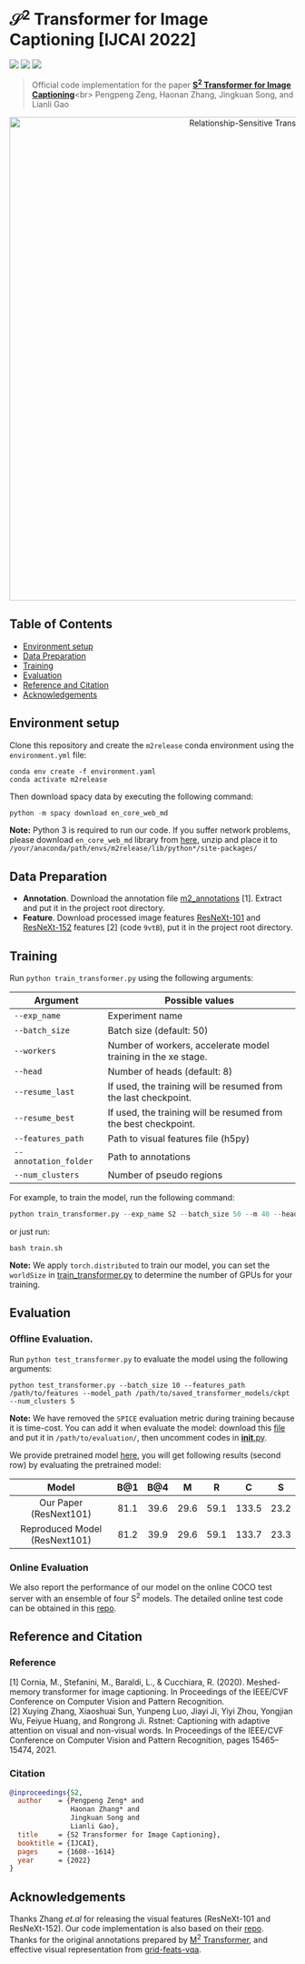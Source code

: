 # $\mathcal{S}^2$ Transformer for Image Captioning [IJCAI 2022]

[![](https://img.shields.io/badge/python-3.7.11-orange.svg)](https://www.python.org/)
[![](https://img.shields.io/apm/l/vim-mode.svg)](https://github.com/zchoi/S2-Transformer/blob/main/LICENSE)
[![](https://img.shields.io/badge/Pytorch-1.7.1-red.svg)](https://pytorch.org/)

> Official code implementation for the paper [**S<sup>2</sup> Transformer for Image Captioning**]([https://arxiv.org/abs/2303.13283](https://www.ijcai.org/proceedings/2022/0224.pdf))<br>
> Pengpeng Zeng, Haonan Zhang, Jingkuan Song, and Lianli Gao

<p align="center">
  <img src="framework.png" alt="Relationship-Sensitive Transformer" width="850"/>
</p>

## Table of Contents
- [Environment setup](#environment-setup)
- [Data Preparation](#data-preparation)
- [Training](#training)
- [Evaluation](#evaluation)
- [Reference and Citation](#reference-and-citation)
- [Acknowledgements](#acknowledgements)

## Environment setup

Clone this repository and create the `m2release` conda environment using the `environment.yml` file:
```
conda env create -f environment.yaml
conda activate m2release
```

Then download spacy data by executing the following command:
```python
python -m spacy download en_core_web_md
```

**Note:** Python 3 is required to run our code. If you suffer network problems, please download ```en_core_web_md``` library from [here](https://drive.google.com/file/d/1jf6ecYDzIomaGt3HgOqO_7rEL6oiTjgN/view?usp=sharing), unzip and place it to ```/your/anaconda/path/envs/m2release/lib/python*/site-packages/```


## Data Preparation

* **Annotation**. Download the annotation file [m2_annotations](https://drive.google.com/file/d/12EdMHuwLjHZPAMRJNrt3xSE2AMf7Tz8y/view?usp=sharing) [1]. Extract and put it in the project root directory.
* **Feature**. Download processed image features [ResNeXt-101](https://pan.baidu.com/s/1avz9zaQ7c36XfVFK3ZZZ5w) and [ResNeXt-152](https://pan.baidu.com/s/1avz9zaQ7c36XfVFK3ZZZ5w) features [2] (code `9vtB`), put it in the project root directory.
<!-- * **Evaluation**. Download the evaluation tools [here](https://pan.baidu.com/s/1xVZO7t8k4H_l3aEyuA-KXQ). Acess code: jcj6. Extarct and put it in the project root directory. -->

## Training
Run `python train_transformer.py` using the following arguments:

| Argument | Possible values |
|------|------|
| `--exp_name` | Experiment name|
| `--batch_size` | Batch size (default: 50) |
| `--workers` | Number of workers, accelerate model training in the xe stage.|
| `--head` | Number of heads (default: 8) |
| `--resume_last` | If used, the training will be resumed from the last checkpoint. |
| `--resume_best` | If used, the training will be resumed from the best checkpoint. |
| `--features_path` | Path to visual features file (h5py)|
| `--annotation_folder` | Path to annotations |
| `--num_clusters` | Number of pseudo regions |

For example, to train the model, run the following command:
```python
python train_transformer.py --exp_name S2 --batch_size 50 --m 40 --head 8 --features_path /path/to/features --num_clusters 5
```
or just run:
```
bash train.sh
```
**Note:** We apply `torch.distributed` to train our model, you can set the `worldSize` in [train_transformer.py]() to determine the number of GPUs for your training.

## Evaluation
### Offline Evaluation.
Run `python test_transformer.py` to evaluate the model using the following arguments:
```
python test_transformer.py --batch_size 10 --features_path /path/to/features --model_path /path/to/saved_transformer_models/ckpt --num_clusters 5
```
  
**Note:** We have removed the ```SPICE``` evaluation metric during training because it is time-cost. You can add it when evaluate the model: download this [file](https://drive.google.com/file/d/1vEVsbEFjDstmSvoWhu4UdKaJjX1jJXpR/view?usp=sharing) and put it in ```/path/to/evaluation/```, then uncomment codes in [__init__.py](https://github.com/zchoi/S2-Transformer/blob/master/evaluation/__init__.py).

We provide pretrained model [here](https://drive.google.com/file/d/1Y133r4Wd9ediS1Jqlwc1qtL15vCK_Mik/view?usp=sharing), you will get following results (second row) by evaluating the pretrained model:

| Model 	| B@1 	| B@4 	|        M   	| R 	| C 	| S |
|:---------:	|:-------:	|:-:	|:---------------:	|:--------------------------:	|:-------:	| :-------:|
| Our Paper (ResNext101) 	|     81.1   	| 39.6 	|               29.6 	|              59.1             	|    133.5   	|  23.2|
|   Reproduced Model (ResNext101) 	|   81.2   	| 39.9 	| 29.6 	|   59.1  	|  133.7 	|  23.3|



### Online Evaluation
We also report the performance of our model on the online COCO test server with an ensemble of four S<sup>2</sup> models. The detailed online test code can be obtained in this [repo](https://github.com/zhangxuying1004/RSTNet).

## Reference and Citation
### Reference
[1] Cornia, M., Stefanini, M., Baraldi, L., & Cucchiara, R. (2020). Meshed-memory transformer for image captioning. In Proceedings of the IEEE/CVF Conference on Computer Vision and Pattern Recognition.  
[2] Xuying Zhang, Xiaoshuai Sun, Yunpeng Luo, Jiayi Ji, Yiyi Zhou, Yongjian Wu, Feiyue
Huang, and Rongrong Ji. Rstnet: Captioning with adaptive attention on visual and non-visual words. In Proceedings of the IEEE/CVF Conference on Computer Vision and Pattern Recognition, pages 15465–15474, 2021.
### Citation
```bibtex
@inproceedings{S2,
  author    = {Pengpeng Zeng* and
               Haonan Zhang* and
               Jingkuan Song and 
               Lianli Gao},
  title     = {S2 Transformer for Image Captioning},
  booktitle = {IJCAI},
  pages     = {1608--1614}
  year      = {2022}
}
```
## Acknowledgements
Thanks Zhang _et.al_ for releasing the visual features (ResNeXt-101 and ResNeXt-152). Our code implementation is also based on their [repo](https://github.com/zhangxuying1004/RSTNet).   
Thanks for the original annotations prepared by [M<sup>2</sup> Transformer](https://github.com/aimagelab/meshed-memory-transformer), and effective visual representation from [grid-feats-vqa](https://github.com/facebookresearch/grid-feats-vqa).
